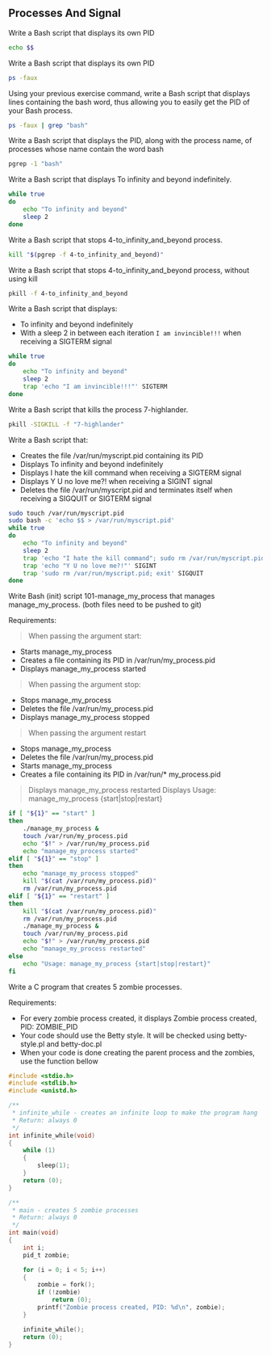 ## Processes And Signal

Write a Bash script that displays its own PID

```bash
echo $$
```

Write a Bash script that displays its own PID

```bash
ps -faux
```

Using your previous exercise command, write a Bash script that displays lines containing the bash word, thus allowing you to easily get the PID of your Bash process.

```bash
ps -faux | grep "bash"
```

Write a Bash script that displays the PID, along with the process name, of processes whose name contain the word bash

```bash
pgrep -1 "bash"
```

Write a Bash script that displays To infinity and beyond indefinitely.

```bash
while true
do
    echo "To infinity and beyond"
    sleep 2
done
```

Write a Bash script that stops 4-to_infinity_and_beyond process.

```bash
kill "$(pgrep -f 4-to_infinity_and_beyond)"
```

Write a Bash script that stops 4-to_infinity_and_beyond process, without using kill

```bash
pkill -f 4-to_infinity_and_beyond
```

Write a Bash script that displays:

* To infinity and beyond indefinitely
* With a sleep 2 in between each iteration
`I am invincible!!!` when receiving a SIGTERM signal

```bash
while true
do
    echo "To infinity and beyond"
    sleep 2
    trap 'echo "I am invincible!!!"' SIGTERM
done
```

Write a Bash script that kills the process 7-highlander.

```bash
pkill -SIGKILL -f "7-highlander"
```

Write a Bash script that:

* Creates the file /var/run/myscript.pid containing its PID
* Displays To infinity and beyond indefinitely
* Displays I hate the kill command when receiving a SIGTERM signal
* Displays Y U no love me?! when receiving a SIGINT signal
* Deletes the file /var/run/myscript.pid and terminates itself when receiving a SIGQUIT or SIGTERM signal

```bash
sudo touch /var/run/myscript.pid
sudo bash -c 'echo $$ > /var/run/myscript.pid'
while true
do
    echo "To infinity and beyond"
    sleep 2
    trap 'echo "I hate the kill command"; sudo rm /var/run/myscript.pid; exit' SIGTERM
    trap 'echo "Y U no love me?!"' SIGINT
    trap 'sudo rm /var/run/myscript.pid; exit' SIGQUIT
done
```

Write Bash (init) script 101-manage_my_process that manages manage_my_process. (both files need to be pushed to git)

Requirements:

> When passing the argument start:
* Starts manage_my_process
* Creates a file containing its PID in /var/run/my_process.pid
* Displays manage_my_process started
> When passing the argument stop:
* Stops manage_my_process
* Deletes the file /var/run/my_process.pid
* Displays manage_my_process stopped
> When passing the argument restart
* Stops manage_my_process
* Deletes the file /var/run/my_process.pid
* Starts manage_my_process
* Creates a file containing its PID in /var/run/* my_process.pid
> Displays manage_my_process restarted
Displays Usage: manage_my_process {start|stop|restart}

```bash
if [ "${1}" == "start" ]
then
    ./manage_my_process &
    touch /var/run/my_process.pid
    echo "$!" > /var/run/my_process.pid
    echo "manage_my_process started"
elif [ "${1}" == "stop" ]
then
    echo "manage_my_process stopped"
    kill "$(cat /var/run/my_process.pid)"
    rm /var/run/my_process.pid
elif [ "${1}" == "restart" ]
then
    kill "$(cat /var/run/my_process.pid)"
    rm /var/run/my_process.pid
    ./manage_my_process &
    touch /var/run/my_process.pid
    echo "$!" > /var/run/my_process.pid
    echo "manage_my_process restarted"
else
    echo "Usage: manage_my_process {start|stop|restart}"
fi
```

Write a C program that creates 5 zombie processes.

Requirements:

* For every zombie process created, it displays Zombie process created, PID: ZOMBIE_PID
* Your code should use the Betty style. It will be checked using betty-style.pl and betty-doc.pl
* When your code is done creating the parent process and the zombies, use the function bellow

```c
#include <stdio.h>
#include <stdlib.h>
#include <unistd.h>

/**
 * infinite_while - creates an infinite loop to make the program hang
 * Return: always 0
 */
int infinite_while(void)
{
	while (1)
	{
		sleep(1);
	}
	return (0);
}

/**
 * main - creates 5 zombie processes
 * Return: always 0
 */
int main(void)
{
	int i;
	pid_t zombie;

	for (i = 0; i < 5; i++)
	{
		zombie = fork();
		if (!zombie)
			return (0);
		printf("Zombie process created, PID: %d\n", zombie);
	}

	infinite_while();
	return (0);
}

```